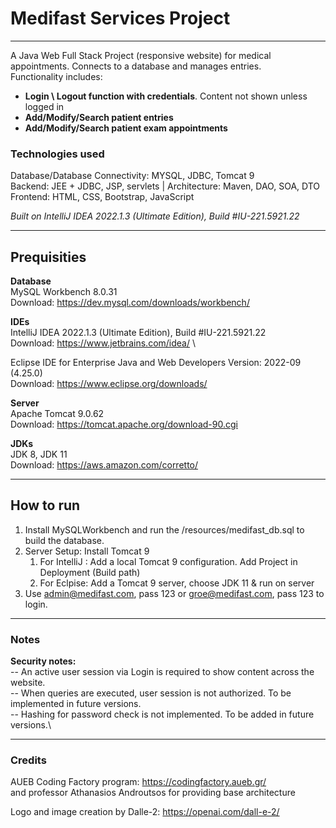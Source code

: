# Medifast Services Project

---

A Java Web Full Stack Project (responsive website) for medical appointments. Connects to a database and manages entries.\
Functionality includes:
- **Login \ Logout function with credentials**. Content not shown unless logged in
- **Add/Modify/Search patient entries**
- **Add/Modify/Search patient exam appointments**

### Technologies used
Database/Database Connectivity: MYSQL, JDBC, Tomcat 9\
Backend: JEE + JDBC, JSP, servlets | Architecture: Maven, DAO, SOA, DTO \
Frontend: HTML, CSS, Bootstrap, JavaScript

_Built on IntelliJ IDEA 2022.1.3 (Ultimate Edition), Build #IU-221.5921.22_

---
## Prequisities

**Database**\
MySQL Workbench 8.0.31\
Download: https://dev.mysql.com/downloads/workbench/

**IDEs**\
IntelliJ IDEA 2022.1.3 (Ultimate Edition), Build #IU-221.5921.22\
Download: https://www.jetbrains.com/idea/ \

Eclipse IDE for Enterprise Java and Web Developers Version: 2022-09 (4.25.0)\
Download: https://www.eclipse.org/downloads/

**Server**\
Apache Tomcat 9.0.62\
Download: https://tomcat.apache.org/download-90.cgi

**JDKs**\
JDK 8, JDK 11\
Download: https://aws.amazon.com/corretto/

---

## How to run
1. Install MySQLWorkbench and run the /resources/medifast_db.sql to build the database. 
2. Server Setup: Install Tomcat 9
   1. For IntelliJ : Add a local Tomcat 9 configuration. Add Project in Deployment (Build path)
   2. For Eclpise: Add a Tomcat 9 server, choose JDK 11 & run on server
3. Use admin@medifast.com, pass 123 or groe@medifast.com, pass 123 to login.

---

### Notes

**Security notes:**\
-- An active user session via Login is required to show content across the website.\
-- When queries are executed, user session is not authorized. To be implemented in future versions.\
-- Hashing for password check is not implemented. To be added in future versions.\

---

### Credits
AUEB Coding Factory program: https://codingfactory.aueb.gr/ \
and professor Athanasios Androutsos for providing base architecture

Logo and image creation by Dalle-2: https://openai.com/dall-e-2/ 
